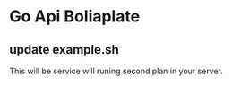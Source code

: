# Go Api Boliaplate

## update example.sh 

This will be service will runing second plan in your server. 